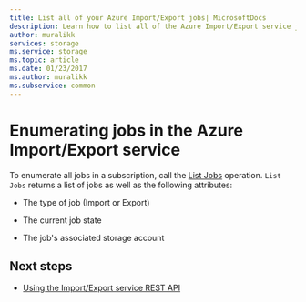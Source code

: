 ```yaml
---
title: List all of your Azure Import/Export jobs| MicrosoftDocs
description: Learn how to list all of the Azure Import/Export service jobs in a subscription.
author: muralikk
services: storage
ms.service: storage
ms.topic: article
ms.date: 01/23/2017
ms.author: muralikk
ms.subservice: common
---
```


# Enumerating jobs in the Azure Import/Export service
To enumerate all jobs in a subscription, call the [List Jobs](/rest/api/storageimportexport/jobs#Jobs_List) operation. `List Jobs` returns a list of jobs as well as the following attributes:

-   The type of job (Import or Export)

-   The current job state

-   The job's associated storage account

## Next steps

* [Using the Import/Export service REST API](storage-import-export-using-the-rest-api.md)
